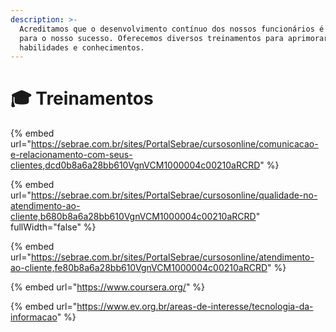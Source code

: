```yaml
---
description: >-
  Acreditamos que o desenvolvimento contínuo dos nossos funcionários é essencial
  para o nosso sucesso. Oferecemos diversos treinamentos para aprimorar suas
  habilidades e conhecimentos.
---
```


# 🎓 Treinamentos

{% embed url="https://sebrae.com.br/sites/PortalSebrae/cursosonline/comunicacao-e-relacionamento-com-seus-clientes,dcd0b8a6a28bb610VgnVCM1000004c00210aRCRD" %}

{% embed url="https://sebrae.com.br/sites/PortalSebrae/cursosonline/qualidade-no-atendimento-ao-cliente,b680b8a6a28bb610VgnVCM1000004c00210aRCRD" fullWidth="false" %}

{% embed url="https://sebrae.com.br/sites/PortalSebrae/cursosonline/atendimento-ao-cliente,fe80b8a6a28bb610VgnVCM1000004c00210aRCRD" %}

{% embed url="https://www.coursera.org/" %}

{% embed url="https://www.ev.org.br/areas-de-interesse/tecnologia-da-informacao" %}

